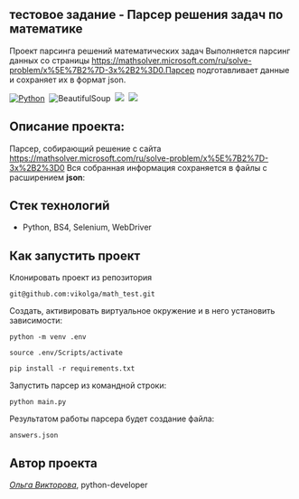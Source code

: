 ## тестовое задание - Парсер решения задач по математике

Проект парсинга решений математических задач
Выполняется парсинг данных со страницы https://mathsolver.microsoft.com/ru/solve-problem/x%5E%7B2%7D-3x%2B2%3D0.Парсер подготавливает данные и сохраняет их в формат json.

[![Python](https://img.shields.io/badge/-Python-464646?style=flat&logo=Python&logoColor=ffffff&color=013220)](https://www.python.org/)&nbsp;
![BeautifulSoup](https://img.shields.io/badge/BeautifulSoup-DC382D.svg?&style=flat&logo=BeautifulSoup&logoColor=white)&nbsp;
<img src=https://img.shields.io/badge/Framework-Selenium-brightgreen>&nbsp;
<img src=https://img.shields.io/badge/WebDriver-ChromeDriver-blue>&nbsp;


## Описание проекта:

Парсер, собирающий решение с сайта https://mathsolver.microsoft.com/ru/solve-problem/x%5E%7B2%7D-3x%2B2%3D0
Вся собранная информация сохраняется в файлы с расширением **json**:

## Стек технологий
- Python, BS4, Selenium, WebDriver

## Как запустить проект

Клонировать проект из репозитория
```
git@github.com:vikolga/math_test.git
```

Создать, активировать виртуальное окружение и в него установить зависимости:

```
python -m venv .env
```

```
source .env/Scripts/activate
```

```
pip install -r requirements.txt
```

Запустить парсер из командной строки:

```
python main.py
```

Результатом работы парсера будет создание файла:

```
answers.json
```

## Автор проекта
_[Ольга Викторова](https://github.com/vikolga/)_, python-developer
